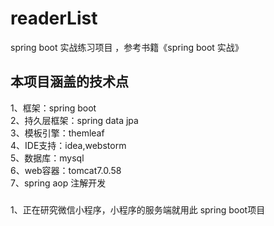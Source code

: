 # readerList
spring boot 实战练习项目  ，参考书籍《spring boot 实战》

## 本项目涵盖的技术点
1、框架：spring boot    <br>
2、持久层框架：spring data jpa <br>
3、模板引擎：themleaf <br>
4、IDE支持：idea,webstorm   <br>
5、数据库：mysql <br>
6、web容器：tomcat7.0.58    <br>
7、spring aop 注解开发 <br>

### 
1、正在研究微信小程序，小程序的服务端就用此 spring boot项目
